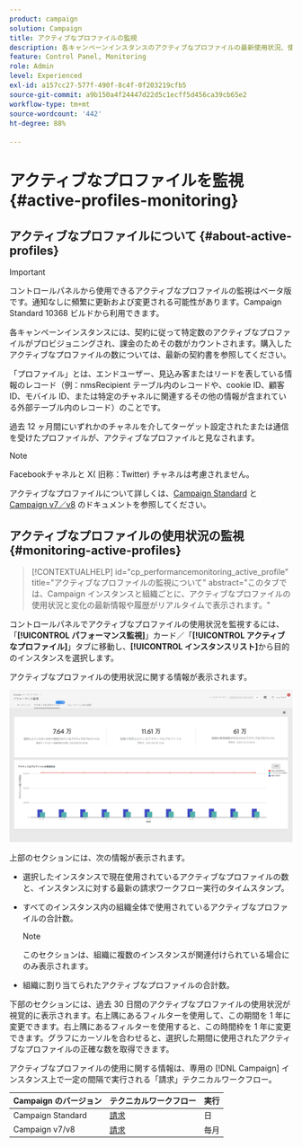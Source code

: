 ```yaml
---
product: campaign
solution: Campaign
title: アクティブなプロファイルの監視
description: 各キャンペーンインスタンスのアクティブなプロファイルの最新使用状況、使用履歴および変化に関するリアルタイム情報を取得する方法を説明します。
feature: Control Panel, Monitoring
role: Admin
level: Experienced
exl-id: a157cc27-577f-490f-8c4f-0f203219cfb5
source-git-commit: a9b150a4f24447d22d5c1ecff5d456ca39cb65e2
workflow-type: tm+mt
source-wordcount: '442'
ht-degree: 88%

---
```


# アクティブなプロファイルを監視 {#active-profiles-monitoring}

## アクティブなプロファイルについて {#about-active-profiles}

>[!IMPORTANT]
>
>コントロールパネルから使用できるアクティブなプロファイルの監視はベータ版です。通知なしに頻繁に更新および変更される可能性があります。Campaign Standard 10368 ビルドから利用できます。

各キャンペーンインスタンスには、契約に従って特定数のアクティブなプロファイルがプロビジョニングされ、課金のためその数がカウントされます。購入したアクティブなプロファイルの数については、最新の契約書を参照してください。

「プロファイル」とは、エンドユーザー、見込み客またはリードを表している情報のレコード（例：nmsRecipient テーブル内のレコードや、cookie ID、顧客 ID、モバイル ID、または特定のチャネルに関連するその他の情報が含まれている外部テーブル内のレコード）のことです。

過去 12 ヶ月間にいずれかのチャネルを介してターゲット設定されたまたは通信を受けたプロファイルが、アクティブなプロファイルと見なされます。

>[!NOTE]
>
>Facebookチャネルと X( 旧称：Twitter) チャネルは考慮されません。

アクティブなプロファイルについて詳しくは、[Campaign Standard](https://experienceleague.adobe.com/docs/campaign-standard/using/profiles-and-audiences/managing-profiles/active-profiles.html?lang=ja) と [Campaign v7／v8](https://experienceleague.adobe.com/docs/campaign-classic/using/getting-started/profile-management/about-profiles.html?lang=ja#active-profiles) のドキュメントを参照してください。

## アクティブなプロファイルの使用状況の監視 {#monitoring-active-profiles}

>[!CONTEXTUALHELP]
>id="cp_performancemonitoring_active_profile"
>title="アクティブなプロファイルの監視について"
>abstract="このタブでは、Campaign インスタンスと組織ごとに、アクティブなプロファイルの使用状況と変化の最新情報や履歴がリアルタイムで表示されます。"

コントロールパネルでアクティブなプロファイルの使用状況を監視するには、「**[!UICONTROL パフォーマンス監視]**」カード／「**[!UICONTROL アクティブなプロファイル]**」タブに移動し、**[!UICONTROL インスタンスリスト]**&#x200B;から目的のインスタンスを選択します。

アクティブなプロファイルの使用状況に関する情報が表示されます。

![](assets/active-profiles-graph.png)

上部のセクションには、次の情報が表示されます。

* 選択したインスタンスで現在使用されているアクティブなプロファイルの数と、インスタンスに対する最新の請求ワークフロー実行のタイムスタンプ。

* すべてのインスタンス内の組織全体で使用されているアクティブなプロファイルの合計数。

  >[!NOTE]
  >
  >このセクションは、組織に複数のインスタンスが関連付けられている場合にのみ表示されます。

* 組織に割り当てられたアクティブなプロファイルの合計数。

下部のセクションには、過去 30 日間のアクティブなプロファイルの使用状況が視覚的に表示されます。右上隅にあるフィルターを使用して、この期間を 1 年に変更できます。右上隅にあるフィルターを使用すると、この時間枠を 1 年に変更できます。グラフにカーソルを合わせると、選択した期間に使用されたアクティブなプロファイルの正確な数を取得できます。

アクティブなプロファイルの使用に関する情報は、専用の [!DNL Campaign] インスタンス上で一定の間隔で実行される「請求」テクニカルワークフロー。

| Campaign のバージョン | テクニカルワークフロー | 実行 |
|  ---  |  ---  |  ---  |
| Campaign Standard | [請求](https://experienceleague.adobe.com/docs/campaign-standard/using/administrating/application-settings/technical-workflows.html?lang=ja) | 日 |
| Campaign v7/v8 | [請求](https://experienceleague.adobe.com/docs/campaign-classic/using/automating-with-workflowsadvanced-management/about-technical-workflows.html) | 毎月 |
